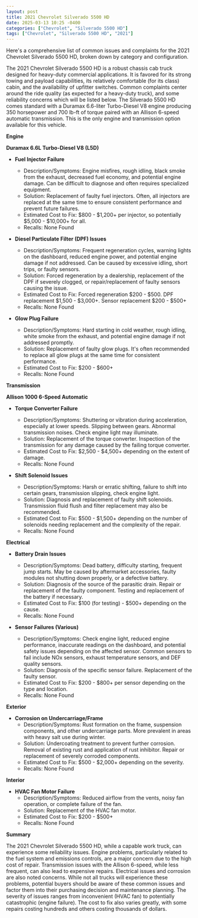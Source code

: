 ```yaml
---
layout: post
title: 2021 Chevrolet Silverado 5500 HD
date: 2025-03-13 10:25 -0400
categories: ["Chevrolet", "Silverado 5500 HD"]
tags: ["Chevrolet", "Silverado 5500 HD", "2021"]
---
```

Here's a comprehensive list of common issues and complaints for the 2021 Chevrolet Silverado 5500 HD, broken down by category and configuration.

The 2021 Chevrolet Silverado 5500 HD is a robust chassis cab truck designed for heavy-duty commercial applications. It is favored for its strong towing and payload capabilities, its relatively comfortable (for its class) cabin, and the availability of upfitter switches. Common complaints center around the ride quality (as expected for a heavy-duty truck), and some reliability concerns which will be listed below. The Silverado 5500 HD comes standard with a Duramax 6.6-liter Turbo-Diesel V8 engine producing 350 horsepower and 700 lb-ft of torque paired with an Allison 6-speed automatic transmission. This is the only engine and transmission option available for this vehicle.

**Engine**

**Duramax 6.6L Turbo-Diesel V8 (L5D)**

* **Fuel Injector Failure**
    * Description/Symptoms: Engine misfires, rough idling, black smoke from the exhaust, decreased fuel economy, and potential engine damage. Can be difficult to diagnose and often requires specialized equipment.
    * Solution: Replacement of faulty fuel injectors. Often, all injectors are replaced at the same time to ensure consistent performance and prevent future failures.
    * Estimated Cost to Fix: $800 - $1,200+ per injector, so potentially $5,000 - $10,000+ for all.
    * Recalls: None Found

* **Diesel Particulate Filter (DPF) Issues**
    * Description/Symptoms: Frequent regeneration cycles, warning lights on the dashboard, reduced engine power, and potential engine damage if not addressed. Can be caused by excessive idling, short trips, or faulty sensors.
    * Solution: Forced regeneration by a dealership, replacement of the DPF if severely clogged, or repair/replacement of faulty sensors causing the issue.
    * Estimated Cost to Fix: Forced regeneration $200 - $500. DPF replacement $1,500 - $3,000+. Sensor replacement $200 - $500+
    * Recalls: None Found

* **Glow Plug Failure**
    * Description/Symptoms: Hard starting in cold weather, rough idling, white smoke from the exhaust, and potential engine damage if not addressed promptly.
    * Solution: Replacement of faulty glow plugs. It's often recommended to replace all glow plugs at the same time for consistent performance.
    * Estimated Cost to Fix: $200 - $600+
    * Recalls: None Found

**Transmission**

**Allison 1000 6-Speed Automatic**

* **Torque Converter Failure**
    * Description/Symptoms: Shuttering or vibration during acceleration, especially at lower speeds.  Slipping between gears.  Abnormal transmission noises.  Check engine light may illuminate.
    * Solution: Replacement of the torque converter.  Inspection of the transmission for any damage caused by the failing torque converter.
    * Estimated Cost to Fix: $2,500 - $4,500+ depending on the extent of damage.
    * Recalls: None Found

* **Shift Solenoid Issues**
    * Description/Symptoms: Harsh or erratic shifting, failure to shift into certain gears, transmission slipping, check engine light.
    * Solution: Diagnosis and replacement of faulty shift solenoids. Transmission fluid flush and filter replacement may also be recommended.
    * Estimated Cost to Fix: $500 - $1,500+ depending on the number of solenoids needing replacement and the complexity of the repair.
    * Recalls: None Found

**Electrical**

* **Battery Drain Issues**
    * Description/Symptoms: Dead battery, difficulty starting, frequent jump starts. May be caused by aftermarket accessories, faulty modules not shutting down properly, or a defective battery.
    * Solution: Diagnosis of the source of the parasitic drain. Repair or replacement of the faulty component. Testing and replacement of the battery if necessary.
    * Estimated Cost to Fix: $100 (for testing) - $500+ depending on the cause.
    * Recalls: None Found

* **Sensor Failures (Various)**
    * Description/Symptoms: Check engine light, reduced engine performance, inaccurate readings on the dashboard, and potential safety issues depending on the affected sensor. Common sensors to fail include NOx sensors, exhaust temperature sensors, and DEF quality sensors.
    * Solution: Diagnosis of the specific sensor failure. Replacement of the faulty sensor.
    * Estimated Cost to Fix: $200 - $800+ per sensor depending on the type and location.
    * Recalls: None Found

**Exterior**

* **Corrosion on Undercarriage/Frame**
    * Description/Symptoms: Rust formation on the frame, suspension components, and other undercarriage parts. More prevalent in areas with heavy salt use during winter.
    * Solution: Undercoating treatment to prevent further corrosion. Removal of existing rust and application of rust inhibitor. Repair or replacement of severely corroded components.
    * Estimated Cost to Fix: $500 - $2,000+ depending on the severity.
    * Recalls: None Found

**Interior**

* **HVAC Fan Motor Failure**
    * Description/Symptoms: Reduced airflow from the vents, noisy fan operation, or complete failure of the fan.
    * Solution: Replacement of the HVAC fan motor.
    * Estimated Cost to Fix: $200 - $500+
    * Recalls: None Found

**Summary**

The 2021 Chevrolet Silverado 5500 HD, while a capable work truck, can experience some reliability issues. Engine problems, particularly related to the fuel system and emissions controls, are a major concern due to the high cost of repair. Transmission issues with the Allison 6-speed, while less frequent, can also lead to expensive repairs. Electrical issues and corrosion are also noted concerns. While not all trucks will experience these problems, potential buyers should be aware of these common issues and factor them into their purchasing decision and maintenance planning. The severity of issues ranges from inconvenient (HVAC fan) to potentially catastrophic (engine failure). The cost to fix also varies greatly, with some repairs costing hundreds and others costing thousands of dollars.

